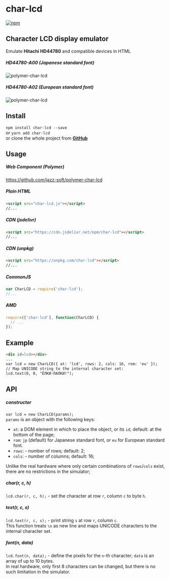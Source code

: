 ﻿# char-lcd

[![npm](https://img.shields.io/npm/v/char-lcd.svg)](https://www.npmjs.com/package/char-lcd)

## Character LCD display emulator
Emulate **Hitachi HD44780** and compatible devices in HTML

##### HD44780-A00 (Japanese standard font)  
![polymer-char-lcd](https://jazz-soft.github.io/img/char-lcd-jp.png)

##### HD44780-A02 (European standard font)  
![polymer-char-lcd](https://jazz-soft.github.io/img/char-lcd-eu.png)

## Install

`npm install char-lcd --save`  
or `yarn add char-lcd`  
or clone the whole project from [**GitHub**](https://github.com/jazz-soft/char-lcd)

## Usage

##### Web Component (Polymer)

https://github.com/jazz-soft/polymer-char-lcd

##### Plain HTML

```html
<script src="char-lcd.js"></script>
//...
```

##### CDN (jsdelivr)

```html
<script src="https://cdn.jsdelivr.net/npm/char-lcd"></script>
//...
```

##### CDN (unpkg)

```html
<script src="https://unpkg.com/char-lcd"></script>
//...
```

##### CommonJS

```js
var CharLCD = require('char-lcd');
//...
```

##### AMD

```js
require(['char-lcd'], function(CharLCD) {
  // ...
});
```

## Example
```html
<div id=lcd></div>
...
var lcd = new CharLCD({ at: 'lcd', rows: 2, cols: 16, rom: 'eu' });
// Map UNICODE string to the internal character set:
lcd.text(0, 0, "ЁЛКИ-ПАЛКИ!");
```

## API
##### constructor
`var lcd = new CharLCD(params);`  
`params` is an object with the following keys:  
- `at`: a DOM element in which to place the object, or its `id`;
default: at the bottom of the page;  
- `rom`: `jp` (default) for Japanese standard font, or `eu` for European standard font.  
- `rows`: - number of rows;
default: 2;  
- `cols`: - number of columns;
default: 16;

Unlike the real hardware where only certain combinations of `rows`/`cols` exist, there are no restrictions in the simulator;


##### char(r, c, h)
`lcd.char(r, c, h);` - set the character at row `r`, column `c` to byte `h`.

##### text(r, c, s)
`lcd.text(r, c, s);` - print string `s` at row `r`, column `c`.  
This function treats `\n` as new line and maps UNICODE characters to the internal character set.

##### font(n, data)
`lcd.font(n, data);` - define the pixels for the `n`-th character; `data` is an array of up to 10 bytes.  
In real hardware, only first 8 characters can be changed, but there is no such limitation in the simulator.
